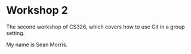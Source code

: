 # Workshop 2

The second workshop of CS326, which covers how to use Git in a group setting.

My name is Sean Morris.
